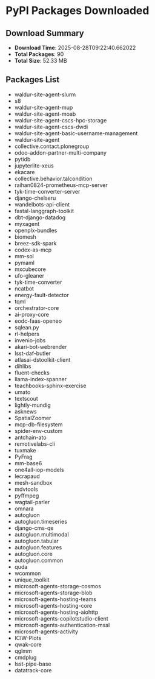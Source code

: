 # PyPI Packages Downloaded

## Download Summary
- **Download Time**: 2025-08-28T09:22:40.662022
- **Total Packages**: 90
- **Total Size**: 52.33 MB

## Packages List
- waldur-site-agent-slurm
- s8
- waldur-site-agent-mup
- waldur-site-agent-moab
- waldur-site-agent-cscs-hpc-storage
- waldur-site-agent-cscs-dwdi
- waldur-site-agent-basic-username-management
- waldur-site-agent
- collective.contact.plonegroup
- odoo-addon-partner-multi-company
- pytidb
- jupyterlite-xeus
- ekacare
- collective.behavior.talcondition
- raihan0824-prometheus-mcp-server
- tyk-time-converter-server
- django-chelseru
- wandelbots-api-client
- fastal-langgraph-toolkit
- dbt-django-datadog
- myxagent
- openplx-bundles
- biomesh
- breez-sdk-spark
- codex-as-mcp
- mm-sol
- pymaml
- mxcubecore
- ufo-gleaner
- tyk-time-converter
- ncatbot
- energy-fault-detector
- tqml
- orchestrator-core
- ai-proxy-core
- eodc-faas-openeo
- sqlean.py
- rl-helpers
- invenio-jobs
- akari-bot-webrender
- lsst-daf-butler
- atlasai-dstoolkit-client
- dihlibs
- fluent-checks
- llama-index-spanner
- teachbooks-sphinx-exercise
- umato
- textscout
- lightly-mundig
- asknews
- SpatialZoomer
- mcp-db-filesystem
- spider-env-custom
- antchain-ato
- remotivelabs-cli
- tuxmake
- PyFrag
- mm-base6
- one4all-iop-models
- lecrapaud
- mesh-sandbox
- mdvtools
- pyffmpeg
- wagtail-parler
- omnara
- autogluon
- autogluon.timeseries
- django-cms-qe
- autogluon.multimodal
- autogluon.tabular
- autogluon.features
- autogluon.core
- autogluon.common
- quda
- wcommon
- unique_toolkit
- microsoft-agents-storage-cosmos
- microsoft-agents-storage-blob
- microsoft-agents-hosting-teams
- microsoft-agents-hosting-core
- microsoft-agents-hosting-aiohttp
- microsoft-agents-copilotstudio-client
- microsoft-agents-authentication-msal
- microsoft-agents-activity
- ICIW-Plots
- qwak-core
- qglmm
- cmdplug
- lsst-pipe-base
- datatrack-core
